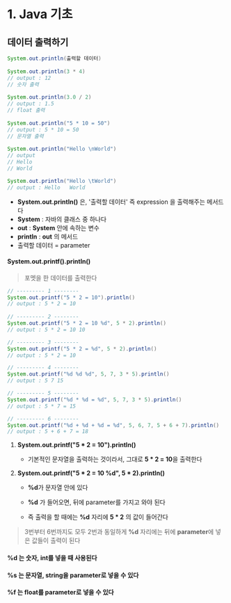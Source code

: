 # 1. Java 기초



## 데이터 출력하기

```java
System.out.println(출력할 데이터)
    
System.out.println(3 * 4)
// output : 12
// 숫자 출력
    
System.out.println(3.0 / 2)    
// output : 1.5
// float 출력
    
System.out.println("5 * 10 = 50")
// output : 5 * 10 = 50
// 문자열 출력
    
System.out.println("Hello \nWorld")
// output
// Hello
// World

System.out.println("Hello \tWorld")
// output : Hello	World
```

- **System.out.println()** 은, '출력할 데이터' 즉 expression 을 출력해주는 메서드다
- **System** : 자바의 클래스 중 하나다
- **out** : **System** 안에 속하는 변수 
- **println** : **out** 의 메서드
- 출력할 데이터 = parameter



#### System.out.printf().println()

> 포멧을 한 데이터를 출력한다

```java
// --------- 1 --------
System.out.printf("5 * 2 = 10").println()
// output : 5 * 2 = 10
    
// --------- 2 --------
System.out.printf("5 * 2 = 10 %d", 5 * 2).println()
// output : 5 * 2 = 10 10

// --------- 3 --------
System.out.printf("5 * 2 = %d", 5 * 2).println()
// output : 5 * 2 = 10

// --------- 4 --------
System.out.printf("%d %d %d", 5, 7, 3 * 5).println()
// output : 5 7 15

// --------- 5 --------
System.out.printf("%d * %d = %d", 5, 7, 3 * 5).println()
// output : 5 * 7 = 15

// --------- 6 --------
System.out.printf("%d + %d + %d = %d", 5, 6, 7, 5 + 6 + 7).println()
// output : 5 + 6 + 7 = 18
```



1. **System.out.printf("5 * 2 = 10").println()**
   - 기본적인 문자열을 출력하는 것이라서, 그대로 **5 * 2 = 10**을 출력한다

2. **System.out.printf("5 * 2 = 10 %d", 5 * 2).println()**

   - **%d**가 문자열 안에 있다

   - **%d** 가 들어오면, 뒤에 parameter를 가지고 와야 된다

   - 즉 출력을 할 때에는 **%d** 자리에 **5 * 2** 의 값이 들어간다

> 3번부터 6번까지도 모두 2번과 동일하게 **%d** 자리에는 뒤에 **parameter**에 넣은 값들이 출력이 된다



#### %d 는 숫자, int를 넣을 때 사용된다

#### %s 는 문자열, string을 parameter로 넣을 수 있다

#### %f 는 float를 parameter로 넣을 수 있다
























